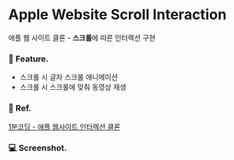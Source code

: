# Apple Website Scroll Interaction
애플 웹 사이트 클론 - **스크롤**에 따른 인터렉션 구현

### 💝 Feature.
- 스크롤 시 글자 스크롤 애니메이션
- 스크롤 시 스크롤에 맞춰 동영상 재생

### 💎 Ref.
[1분코딩 - 애플 웹사이트 인터렉션 클론](https://www.inflearn.com/course/%EC%95%A0%ED%94%8C-%EC%9B%B9%EC%82%AC%EC%9D%B4%ED%8A%B8-%EC%9D%B8%ED%84%B0%EB%9E%99%EC%85%98-%ED%81%B4%EB%A1%A0/dashboard)

### 💻 Screenshot.
